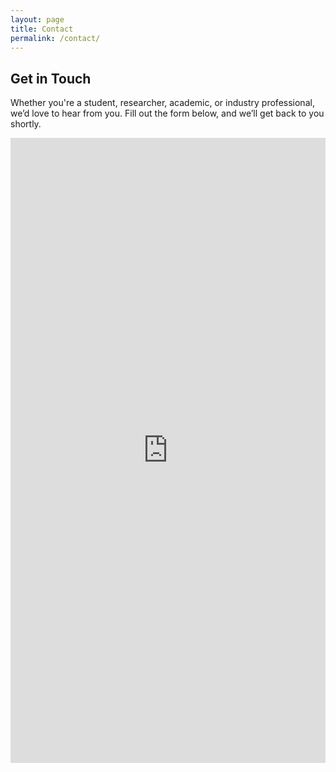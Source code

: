 ```yaml
---
layout: page
title: Contact
permalink: /contact/
---
```


<div class="contact-wrapper">
  <h2>Get in Touch</h2>
  <p>
    Whether you're a student, researcher, academic, or industry professional, we’d love to hear from you. Fill out the form below, and we’ll get back to you shortly.
  </p>

  <div class="form-container">
    <!-- Replace this with your actual Google Form embed -->
    <iframe 
      src="https://docs.google.com/forms/d/e/your-form-ID/viewform?embedded=true" 
      width="100%" 
      height="1000" 
      frameborder="0" 
      marginheight="0" 
      marginwidth="0"
      loading="lazy">
      Loading…
    </iframe>
  </div>
</div>
